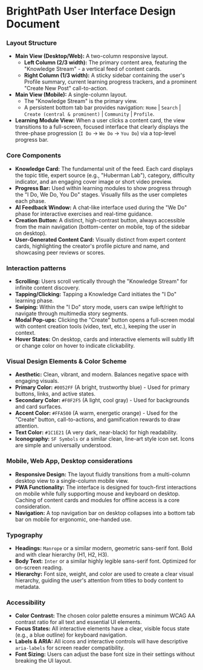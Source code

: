 # BrightPath User Interface Design Document

### Layout Structure
*   **Main View (Desktop/Web):** A two-column responsive layout.
    *   **Left Column (2/3 width):** The primary content area, featuring the "Knowledge Stream" - a vertical feed of content cards.
    *   **Right Column (1/3 width):** A sticky sidebar containing the user's Profile summary, current learning progress trackers, and a prominent "Create New Post" call-to-action.
*   **Main View (Mobile):** A single-column layout.
    *   The "Knowledge Stream" is the primary view.
    *   A persistent bottom tab bar provides navigation: `Home` | `Search` | `Create (central & prominent)` | `Community` | `Profile`.
*   **Learning Module View:** When a user clicks a content card, the view transitions to a full-screen, focused interface that clearly displays the three-phase progression (`I Do` -> `We Do` -> `You Do`) via a top-level progress bar.

### Core Components
*   **Knowledge Card:** The fundamental unit of the feed. Each card displays the topic title, expert source (e.g., "Huberman Lab"), category, difficulty indicator, and an engaging cover image or short video preview.
*   **Progress Bar:** Used within learning modules to show progress through the "I Do, We Do, You Do" stages. Visually fills as the user completes each phase.
*   **AI Feedback Window:** A chat-like interface used during the "We Do" phase for interactive exercises and real-time guidance.
*   **Creation Button:** A distinct, high-contrast button, always accessible from the main navigation (bottom-center on mobile, top of the sidebar on desktop).
*   **User-Generated Content Card:** Visually distinct from expert content cards, highlighting the creator's profile picture and name, and showcasing peer reviews or scores.

### Interaction patterns
*   **Scrolling:** Users scroll vertically through the "Knowledge Stream" for infinite content discovery.
*   **Tapping/Clicking:** Tapping a Knowledge Card initiates the "I Do" learning phase.
*   **Swiping:** Within the "I Do" story mode, users can swipe left/right to navigate through multimedia story segments.
*   **Modal Pop-ups:** Clicking the "Create" button opens a full-screen modal with content creation tools (video, text, etc.), keeping the user in context.
*   **Hover States:** On desktop, cards and interactive elements will subtly lift or change color on hover to indicate clickability.

### Visual Design Elements & Color Scheme
*   **Aesthetic:** Clean, vibrant, and modern. Balances negative space with engaging visuals.
*   **Primary Color:** `#0052FF` (A bright, trustworthy blue) - Used for primary buttons, links, and active states.
*   **Secondary Color:** `#F0F2F5` (A light, cool gray) - Used for backgrounds and card surfaces.
*   **Accent Color:** `#FFA500` (A warm, energetic orange) - Used for the "Create" button, call-to-actions, and gamification rewards to draw attention.
*   **Text Color:** `#1C1E21` (A very dark, near-black) for high readability.
*   **Iconography:** `SF Symbols` or a similar clean, line-art style icon set. Icons are simple and universally understood.

### Mobile, Web App, Desktop considerations
*   **Responsive Design:** The layout fluidly transitions from a multi-column desktop view to a single-column mobile view.
*   **PWA Functionality:** The interface is designed for touch-first interactions on mobile while fully supporting mouse and keyboard on desktop. Caching of content cards and modules for offline access is a core consideration.
*   **Navigation:** A top navigation bar on desktop collapses into a bottom tab bar on mobile for ergonomic, one-handed use.

### Typography
*   **Headings:** `Manrope` or a similar modern, geometric sans-serif font. Bold and with clear hierarchy (H1, H2, H3).
*   **Body Text:** `Inter` or a similar highly legible sans-serif font. Optimized for on-screen reading.
*   **Hierarchy:** Font size, weight, and color are used to create a clear visual hierarchy, guiding the user's attention from titles to body content to metadata.

### Accessibility
*   **Color Contrast:** The chosen color palette ensures a minimum WCAG AA contrast ratio for all text and essential UI elements.
*   **Focus States:** All interactive elements have a clear, visible focus state (e.g., a blue outline) for keyboard navigation.
*   **Labels & ARIA:** All icons and interactive controls will have descriptive `aria-labels` for screen reader compatibility.
*   **Font Sizing:** Users can adjust the base font size in their settings without breaking the UI layout. 